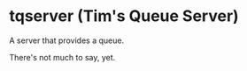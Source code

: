 tqserver (Tim's Queue Server)
=============================

A server that provides a queue.

There's not much to say, yet.
